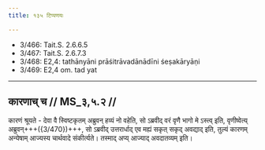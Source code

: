 ```yaml
---
title: १३५ टिप्पणयः

---
```

- 3/466: Tait.S. 2.6.6.5
- 3/467: Tait.S. 2.6.7.3
- 3/468: E2,4: tathānyāni prāśitrāvadānādīni śeṣakāryāṇi
- 3/469: E2,4 om. tad yat

____________________________________________


## कारणाच् च // MS_३,५.२ //

कारणं श्रूयते - देवा वै स्विष्टकृतम् अब्रुवन् हव्यं नो वहेति, सो ऽब्रवीद् वरं वृणै भागो मे ऽस्त्व् इति, वृणीष्वेत्य् अब्रुवन्+++({3/470})+++, सो ऽब्रवीद् उत्तरार्धाद् एव मह्यं सकृत् सकृद् अवद्याद् इति, तुल्यं कारणम् अन्येषाम् आज्यस्य चार्थवादे संकीर्त्यते। तस्माद् अप्य् आज्याद् अवदातव्यम् इति।
